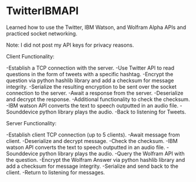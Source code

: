 # TwitterIBMAPI
Learned how to use the Twitter, IBM Watson, and Wolfram Alpha APIs and practiced socket networking.

Note: I did not post my API keys for privacy reasons.

Client Functionality:

-Establish a TCP connection with the server.
-Use Twitter API to read questions in the form of tweets with a specific hashtag.
-Encrypt the question via python hashlib library and add a checksum for message integrity.
-Serialize the resulting encryption to be sent over the socket connection to the server.
-Await a response from the server.
-Deserialize and decrypt the response.
-Additional functionality to check the checksum.
-IBM watson API converts the text to speech outputted in an audio file.
-Sounddevice python library plays the audio.
-Back to listening for Tweets.

Server Functionality:

-Establish client TCP connection (up to 5 clients).
-Await message from client.
-Deserialize and decrypt message.
-Check the checksum.
-IBM watson API converts the text to speech outputted in an audio file.
-Sounddevice python library plays the audio.
-Query the Wolfram API with the question.
-Encrypt the Wolfram Answer via python hashlib library and add a checksum for message integrity.
-Serialize and send back to the client.
-Return to listening for messages.

